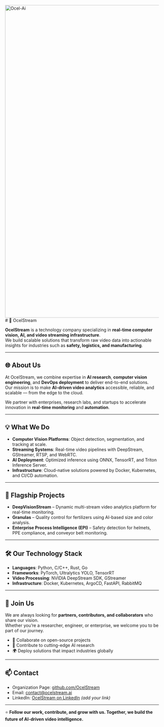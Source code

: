 <img width="1024" height="1024" alt="Ocel-Ai" src="https://github.com/user-attachments/assets/0af72910-00c3-44e0-92f7-f5a9ed221ab4" />
# 🏢 OcelStream

**OcelStream** is a technology company specializing in **real-time computer vision, AI, and video streaming infrastructure**.  
We build scalable solutions that transform raw video data into actionable insights for industries such as **safety, logistics, and manufacturing**.

---

## 🌐 About Us
At OcelStream, we combine expertise in **AI research**, **computer vision engineering**, and **DevOps deployment** to deliver end-to-end solutions.  
Our mission is to make **AI-driven video analytics** accessible, reliable, and scalable — from the edge to the cloud.

We partner with enterprises, research labs, and startups to accelerate innovation in **real-time monitoring** and **automation**.

---

## 💡 What We Do
- **Computer Vision Platforms**: Object detection, segmentation, and tracking at scale.  
- **Streaming Systems**: Real-time video pipelines with DeepStream, GStreamer, RTSP, and WebRTC.  
- **AI Deployment**: Optimized inference using ONNX, TensorRT, and Triton Inference Server.  
- **Infrastructure**: Cloud-native solutions powered by Docker, Kubernetes, and CI/CD automation.  

---

## 📂 Flagship Projects
- **DeepVisionStream** – Dynamic multi-stream video analytics platform for real-time monitoring.  
- **Granulas** – Quality control for fertilizers using AI-based size and color analysis.  
- **Enterprise Process Intelligence (EPI)** – Safety detection for helmets, PPE compliance, and conveyor belt monitoring.  

---

## 🛠 Our Technology Stack
- **Languages**: Python, C/C++, Rust, Go  
- **Frameworks**: PyTorch, Ultralytics YOLO, TensorRT  
- **Video Processing**: NVIDIA DeepStream SDK, GStreamer  
- **Infrastructure**: Docker, Kubernetes, ArgoCD, FastAPI, RabbitMQ  

---

## 🤝 Join Us
We are always looking for **partners, contributors, and collaborators** who share our vision.  
Whether you’re a researcher, engineer, or enterprise, we welcome you to be part of our journey.  

- 🚀 Collaborate on open-source projects  
- 🧪 Contribute to cutting-edge AI research  
- 🌍 Deploy solutions that impact industries globally  

---

## 📫 Contact
- Organization Page: [github.com/OcelStream](https://github.com/OcelStream)  
- Email: contact@ocelstream.ai  
- LinkedIn: [OcelStream on LinkedIn](#) _(add your link)_  

---

⭐ **Follow our work, contribute, and grow with us. Together, we build the future of AI-driven video intelligence.**
